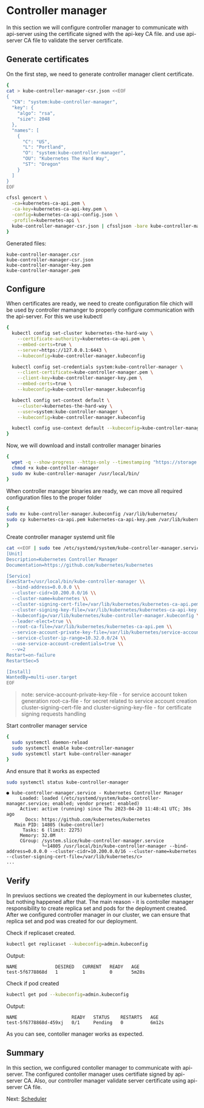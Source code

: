 # Controller manager

In this section we will configure controller manager to communicate with api-server using the certificate signed with the api-key CA file. and use api-server CA file to validate the server certificate.

## Generate certificates

On the first step, we need to generate controller manager client certificate.

```bash
{
cat > kube-controller-manager-csr.json <<EOF
{
  "CN": "system:kube-controller-manager",
  "key": {
    "algo": "rsa",
    "size": 2048
  },
  "names": [
    {
      "C": "US",
      "L": "Portland",
      "O": "system:kube-controller-manager",
      "OU": "Kubernetes The Hard Way",
      "ST": "Oregon"
    }
  ]
}
EOF

cfssl gencert \
  -ca=kubernetes-ca-api.pem \
  -ca-key=kubernetes-ca-api-key.pem \
  -config=kubernetes-ca-api-config.json \
  -profile=kubernetes-api \
  kube-controller-manager-csr.json | cfssljson -bare kube-controller-manager
}
```

Generated files:

```
kube-controller-manager.csr
kube-controller-manager-csr.json
kube-controller-manager-key.pem
kube-controller-manager.pem
```

## Configure

When certificates are ready, we need to create configuration file chich will be used by controller mamanger to properly configure communication with the api-server. For this we use kubectl

```bash
{
  kubectl config set-cluster kubernetes-the-hard-way \
    --certificate-authority=kubernetes-ca-api.pem \
    --embed-certs=true \
    --server=https://127.0.0.1:6443 \
    --kubeconfig=kube-controller-manager.kubeconfig

  kubectl config set-credentials system:kube-controller-manager \
    --client-certificate=kube-controller-manager.pem \
    --client-key=kube-controller-manager-key.pem \
    --embed-certs=true \
    --kubeconfig=kube-controller-manager.kubeconfig

  kubectl config set-context default \
    --cluster=kubernetes-the-hard-way \
    --user=system:kube-controller-manager \
    --kubeconfig=kube-controller-manager.kubeconfig

  kubectl config use-context default --kubeconfig=kube-controller-manager.kubeconfig
}
```

Now, we will download and install controller manager binaries

```bash
{
  wget -q --show-progress --https-only --timestamping "https://storage.googleapis.com/kubernetes-release/release/v1.21.0/bin/linux/amd64/kube-controller-manager"
  chmod +x kube-controller-manager
  sudo mv kube-controller-manager /usr/local/bin/
}
```

When controller manager binaries are ready, we can move all required configuration files to the proper folder

```bash
{
sudo mv kube-controller-manager.kubeconfig /var/lib/kubernetes/
sudo cp kubernetes-ca-api.pem kubernetes-ca-api-key.pem /var/lib/kubernetes/
}
```

Create controller manager systemd unit file

```bash
cat <<EOF | sudo tee /etc/systemd/system/kube-controller-manager.service
[Unit]
Description=Kubernetes Controller Manager
Documentation=https://github.com/kubernetes/kubernetes

[Service]
ExecStart=/usr/local/bin/kube-controller-manager \\
  --bind-address=0.0.0.0 \\
  --cluster-cidr=10.200.0.0/16 \\
  --cluster-name=kubernetes \\
  --cluster-signing-cert-file=/var/lib/kubernetes/kubernetes-ca-api.pem \\
  --cluster-signing-key-file=/var/lib/kubernetes/kubernetes-ca-api-key.pem \\
  --kubeconfig=/var/lib/kubernetes/kube-controller-manager.kubeconfig \\
  --leader-elect=true \\
  --root-ca-file=/var/lib/kubernetes/kubernetes-ca-api.pem \\
  --service-account-private-key-file=/var/lib/kubernetes/service-account-key.pem \\
  --service-cluster-ip-range=10.32.0.0/24 \\
  --use-service-account-credentials=true \\
  --v=2
Restart=on-failure
RestartSec=5

[Install]
WantedBy=multi-user.target
EOF
```

> note: 
> service-account-private-key-file - for service account token generation
> root-ca-file - for secret related to service account creation
> cluster-signing-cert-file and cluster-signing-key-file - for certificate signing requests handling

Start controller manager service

```bash
{
  sudo systemctl daemon-reload
  sudo systemctl enable kube-controller-manager
  sudo systemctl start kube-controller-manager
}
```

And ensure that it works as expected

```bash
sudo systemctl status kube-controller-manager
```

```
● kube-controller-manager.service - Kubernetes Controller Manager
     Loaded: loaded (/etc/systemd/system/kube-controller-manager.service; enabled; vendor preset: enabled)
     Active: active (running) since Thu 2023-04-20 11:48:41 UTC; 30s ago
       Docs: https://github.com/kubernetes/kubernetes
   Main PID: 14805 (kube-controller)
      Tasks: 6 (limit: 2275)
     Memory: 32.0M
     CGroup: /system.slice/kube-controller-manager.service
             └─14805 /usr/local/bin/kube-controller-manager --bind-address=0.0.0.0 --cluster-cidr=10.200.0.0/16 --cluster-name=kubernetes --cluster-signing-cert-file=/var/lib/kubernetes/c>
...
```

## Verify

In previuos sections we created the deployment in our kubernetes cluster, but nothing happened after that. The main reason - it is controller manager responsibility to create replica set and pods for the deployment created. After we configured controller manager in our cluster, we can ensure that replica set and pod was created for our deployment.

Check if replicaset created.

```bash
kubectl get replicaset --kubeconfig=admin.kubeconfig
```

Output:

```
NAME              DESIRED   CURRENT   READY   AGE
test-5f6778868d   1         1         0       5m28s
```

Check if pod created

```bash
kubectl get pod --kubeconfig=admin.kubeconfig
```

Output:

```
NAME                    READY   STATUS    RESTARTS   AGE
test-5f6778868d-459xj   0/1     Pending   0          6m12s
```

As you can see, contoller manager works as expected.

## Summary

In this section, we configured contoller manager to communicate with api-server. The configured contoller manager uses certifiate signed by api-server CA. Also, our controller manager validate server certificate using api-server CA file.

Next: [Scheduler](06-scheduler.md)